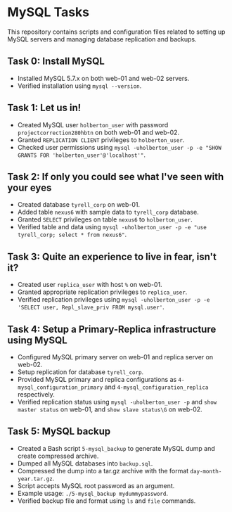 # MySQL Tasks

This repository contains scripts and configuration files related to setting up MySQL servers and managing database replication and backups.

## Task 0: Install MySQL
- Installed MySQL 5.7.x on both web-01 and web-02 servers.
- Verified installation using `mysql --version`.

## Task 1: Let us in!
- Created MySQL user `holberton_user` with password `projectcorrection280hbtn` on both web-01 and web-02.
- Granted `REPLICATION CLIENT` privileges to `holberton_user`.
- Checked user permissions using `mysql -uholberton_user -p -e "SHOW GRANTS FOR 'holberton_user'@'localhost'"`.

## Task 2: If only you could see what I've seen with your eyes
- Created database `tyrell_corp` on web-01.
- Added table `nexus6` with sample data to `tyrell_corp` database.
- Granted `SELECT` privileges on table `nexus6` to `holberton_user`.
- Verified table and data using `mysql -uholberton_user -p -e "use tyrell_corp; select * from nexus6"`.

## Task 3: Quite an experience to live in fear, isn't it?
- Created user `replica_user` with host `%` on web-01.
- Granted appropriate replication privileges to `replica_user`.
- Verified replication privileges using `mysql -uholberton_user -p -e 'SELECT user, Repl_slave_priv FROM mysql.user'`.

## Task 4: Setup a Primary-Replica infrastructure using MySQL
- Configured MySQL primary server on web-01 and replica server on web-02.
- Setup replication for database `tyrell_corp`.
- Provided MySQL primary and replica configurations as `4-mysql_configuration_primary` and `4-mysql_configuration_replica` respectively.
- Verified replication status using `mysql -uholberton_user -p` and `show master status` on web-01, and `show slave status\G` on web-02.

## Task 5: MySQL backup
- Created a Bash script `5-mysql_backup` to generate MySQL dump and create compressed archive.
- Dumped all MySQL databases into `backup.sql`.
- Compressed the dump into a tar.gz archive with the format `day-month-year.tar.gz`.
- Script accepts MySQL root password as an argument.
- Example usage: `./5-mysql_backup mydummypassword`.
- Verified backup file and format using `ls` and `file` commands.